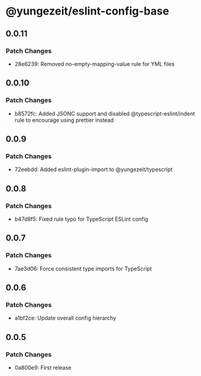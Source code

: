# @yungezeit/eslint-config-base

## 0.0.11

### Patch Changes

- 28e6239: Removed no-empty-mapping-value rule for YML files

## 0.0.10

### Patch Changes

- b8572fc: Added JSONC support and disabled @typescript-eslint/indent rule to encourage using prettier instead

## 0.0.9

### Patch Changes

- 72eebdd: Added eslint-plugin-import to @yungezeit/typescript

## 0.0.8

### Patch Changes

- b47d8f5: Fixed rule typo for TypeScript ESLint config

## 0.0.7

### Patch Changes

- 7ae3d06: Force consistent type imports for TypeScript

## 0.0.6

### Patch Changes

- a1bf2ce: Update overall config hierarchy

## 0.0.5

### Patch Changes

- 0a800e9: First release
